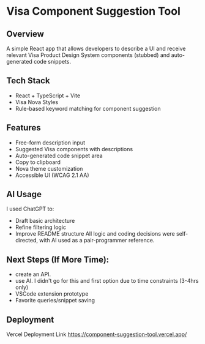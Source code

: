 # Visa Component Suggestion Tool	

## Overview
A simple React app that allows developers to describe a UI and receive relevant Visa Product Design System components (stubbed) and auto-generated code snippets.

## Tech Stack
- React + TypeScript + Vite
- Visa Nova Styles
- Rule-based keyword matching for component suggestion

## Features
- Free-form description input
- Suggested Visa components with descriptions
- Auto-generated code snippet area
- Copy to clipboard
- Nova theme customization
- Accessible UI (WCAG 2.1 AA)

## AI Usage
 I used ChatGPT to:
- Draft basic architecture 
- Refine filtering logic
- Improve README structure
All logic and coding decisions were self-directed, with AI used as a pair-programmer reference.

## Next Steps (If More Time):
- create an API.
- use AI. I didn't go for this and first option due to time constraints (3-4hrs only)
- VSCode extension prototype
- Favorite queries/snippet saving

## Deployment
Vercel Deployment Link
https://component-suggestion-tool.vercel.app/
